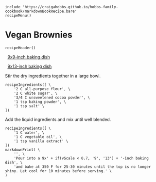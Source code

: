 ~~~ markdown-script
include 'https://craigahobbs.github.io/hobbs-family-cookbook/markdownBookRecipe.bare'
recipeMenu()
~~~

# Vegan Brownies

~~~ markdown-script
recipeHeader()
~~~

&nbsp;&nbsp;[9x9-inch baking dish](#var.vCategory='Desserts'&var.vScale=0.67)

&nbsp;&nbsp;[9x13-inch baking dish](#var.vCategory='Desserts'&var.vScale=1)

Stir the dry ingredients together in a large bowl.

~~~ markdown-script
recipeIngredients([ \
    '2 C all-purpose flour', \
    '2 C white sugar', \
    '3/4 C unsweetened cocoa powder', \
    '1 tsp baking powder', \
    '1 tsp salt' \
])
~~~

Add the liquid ingredients and mix until well blended.

~~~ markdown-script
recipeIngredients([ \
    '1 C water', \
    '1 C vegetable oil', \
    '1 tsp vanilla extract' \
])
markdownPrint( \
    '', \
    'Pour into a 9x' + if(vScale < 0.7, '9', '13') + '-inch baking dish', \
    'and bake at 350 F for 25-30 minutes until the top is no longer shiny. Let cool for 10 minutes before serving.' \
)
~~~
